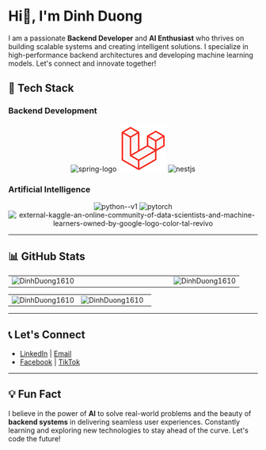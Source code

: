 # Hi👋, I'm Dinh Duong 

I am a passionate **Backend Developer** and **AI Enthusiast** who thrives on building scalable systems and creating intelligent solutions. I specialize in high-performance backend architectures and developing machine learning models. Let's connect and innovate together!

## 🔧 Tech Stack

### **Backend Development**
<div align="center">
  <img width="96" height="96" src="https://img.icons8.com/color/96/spring-logo.png" alt="spring-logo"/>
  <img width="96" height="96" src="./images/laravel.png" alt="laravel"/>
  <img width="96" height="96" src="https://img.icons8.com/color/96/nestjs.png" alt="nestjs"/>
</div>

### **Artificial Intelligence**
<div align="center">
  <img width="96" height="96" src="https://img.icons8.com/color/96/python--v1.png" alt="python--v1"/>
  <img width="96" height="96" src="https://img.icons8.com/fluency/96/pytorch.png" alt="pytorch"/>
  <img width="96" height="96" src="https://img.icons8.com/external-tal-revivo-color-tal-revivo/96/external-kaggle-an-online-community-of-data-scientists-and-machine-learners-owned-by-google-logo-color-tal-revivo.png" alt="external-kaggle-an-online-community-of-data-scientists-and-machine-learners-owned-by-google-logo-color-tal-revivo"/>
</div>


---

## 📊 GitHub Stats
<table style="width:100%;">
  <tr>
    <td width="70%">
      <img src="http://github-profile-summary-cards.vercel.app/api/cards/profile-details?username=DinhDuong1610&theme=algolia" alt="DinhDuong1610" width="100%"/>
    </td>
    <td width="30%">
      <img src="http://github-profile-summary-cards.vercel.app/api/cards/repos-per-language?username=DinhDuong1610&theme=material_palenight" alt="DinhDuong1610" width="100%"/>
    </td>
  </tr>
</table>
<table style="width:100%;">
  <tr>
    <td width="48.5%">
     <img src="https://github-readme-stats.vercel.app/api?username=DinhDuong1610&theme=dark&hide_border=true&show_icons=true" alt="DinhDuong1610" width="100%"/>
    </td>
    <td width="51.5%">
      <img src="https://github-readme-streak-stats.herokuapp.com/?user=DinhDuong1610&theme=dark&hide_border=true&show_icons=true" alt="DinhDuong1610" width="100%"/>
    </td>
  </tr>
</table>





---

## 📞 Let's Connect

- [LinkedIn](https://www.linkedin.com/in/dinhduong) | [Email](mailto:youremail@example.com)
- [Facebook](https://facebook.com/yourprofile) | [TikTok](https://www.tiktok.com/@yourprofile)

---

## 💡 Fun Fact
I believe in the power of **AI** to solve real-world problems and the beauty of **backend systems** in delivering seamless user experiences. Constantly learning and exploring new technologies to stay ahead of the curve. Let's code the future!
